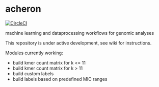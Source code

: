 # acheron

[![CircleCI](https://circleci.com/gh/superphy/acheron.svg?style=svg)](https://circleci.com/gh/superphy/acheron)

machine learning and dataprocessing workflows for genomic analyses

This repository is under active development, see wiki for instructions.

Modules currently working:
- build kmer count matrix for k <= 11
- build kmer count matrix for k > 11
- build custom labels
- build labels based on predefined MIC ranges
